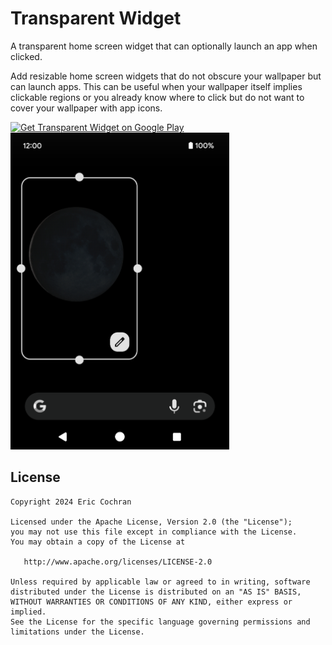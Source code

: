 Transparent Widget
=====================

A transparent home screen widget that can optionally launch an app when clicked.

Add resizable home screen widgets that do not obscure your wallpaper but can launch apps. This can be useful when your wallpaper itself implies clickable regions or you already know where to click but do not want to cover your wallpaper with app icons.

<a href='https://play.google.com/store/apps/details?id=com.nightlynexus.transparentwidget'><img alt='Get Transparent Widget on Google Play' src='https://play.google.com/intl/en_us/badges/static/images/badges/en_badge_web_generic.png' height="100"/></a>
<br><img alt='Screenshot' src='/screenshot.png' width="350"/>


License
--------

    Copyright 2024 Eric Cochran

    Licensed under the Apache License, Version 2.0 (the "License");
    you may not use this file except in compliance with the License.
    You may obtain a copy of the License at

       http://www.apache.org/licenses/LICENSE-2.0

    Unless required by applicable law or agreed to in writing, software
    distributed under the License is distributed on an "AS IS" BASIS,
    WITHOUT WARRANTIES OR CONDITIONS OF ANY KIND, either express or implied.
    See the License for the specific language governing permissions and
    limitations under the License.
